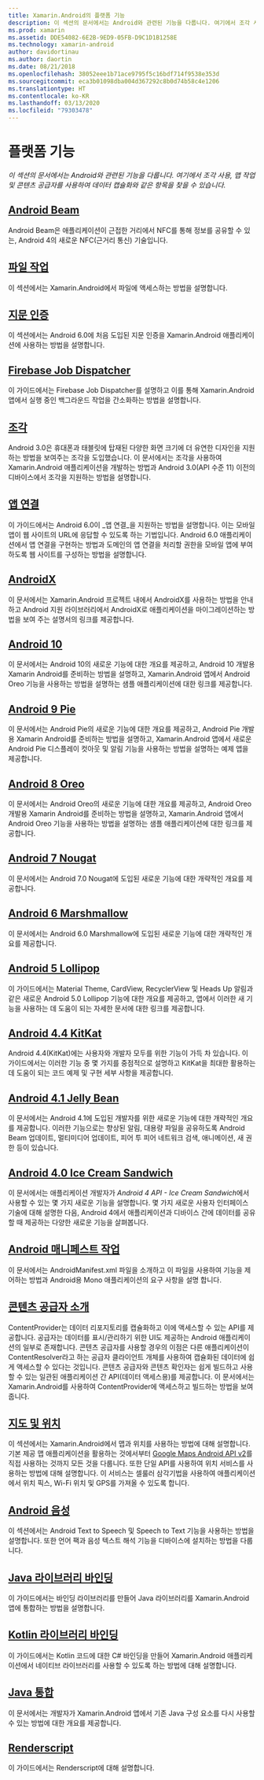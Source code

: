 ```yaml
---
title: Xamarin.Android의 플랫폼 기능
description: 이 섹션의 문서에서는 Android와 관련된 기능을 다룹니다. 여기에서 조각 사용, 맵 작업 및 콘텐츠 공급자를 사용하여 데이터 캡슐화와 같은 항목을 찾을 수 있습니다.
ms.prod: xamarin
ms.assetid: DDE54082-6E2B-9ED9-05FB-D9C1D1B1258E
ms.technology: xamarin-android
author: davidortinau
ms.author: daortin
ms.date: 08/21/2018
ms.openlocfilehash: 38052eee1b71ace9795f5c16bdf714f9538e353d
ms.sourcegitcommit: eca3b01098dba004d367292c8b0d74b58c4e1206
ms.translationtype: HT
ms.contentlocale: ko-KR
ms.lasthandoff: 03/13/2020
ms.locfileid: "79303478"
---
```

# <a name="platform-features"></a>플랫폼 기능

_이 섹션의 문서에서는 Android와 관련된 기능을 다룹니다. 여기에서 조각 사용, 맵 작업 및 콘텐츠 공급자를 사용하여 데이터 캡슐화와 같은 항목을 찾을 수 있습니다._

## <a name="android-beam"></a>[Android Beam](~/android/platform/android-beam.md)

Android Beam은 애플리케이션이 근접한 거리에서 NFC를 통해 정보를 공유할 수 있는, Android 4의 새로운 NFC(근거리 통신) 기술입니다.

## <a name="working-with-files"></a>[파일 작업](~/android/platform/files/index.md)

이 섹션에서는 Xamarin.Android에서 파일에 액세스하는 방법을 설명합니다.

## <a name="fingerprint-authentication"></a>[지문 인증](~/android/platform/fingerprint-authentication/index.md)

이 섹션에서는 Android 6.0에 처음 도입된 지문 인증을 Xamarin.Android 애플리케이션에 사용하는 방법을 설명합니다.

## <a name="firebase-job-dispatcher"></a>[Firebase Job Dispatcher](~/android/platform/firebase-job-dispatcher.md)

이 가이드에서는 Firebase Job Dispatcher를 설명하고 이를 통해 Xamarin.Android 앱에서 실행 중인 백그라운드 작업을 간소화하는 방법을 설명합니다.

## <a name="fragments"></a>[조각](~/android/platform/fragments/index.md)

Android 3.0은 휴대폰과 태블릿에 탑재된 다양한 화면 크기에 더 유연한 디자인을 지원하는 방법을 보여주는 조각을 도입했습니다. 이 문서에서는 조각을 사용하여 Xamarin.Android 애플리케이션을 개발하는 방법과 Android 3.0(API 수준 11) 이전의 디바이스에서 조각을 지원하는 방법을 설명합니다.

## <a name="app-linking"></a>[앱 연결](~/android/platform/app-linking.md)

이 가이드에서는 Android 6.0이 _앱 연결_을 지원하는 방법을 설명합니다. 이는 모바일 앱이 웹 사이트의 URL에 응답할 수 있도록 하는 기법입니다. Android 6.0 애플리케이션에서 앱 연결을 구현하는 방법과 도메인의 앱 연결을 처리할 권한을 모바일 앱에 부여하도록 웹 사이트를 구성하는 방법을 설명합니다.

## <a name="androidx"></a>[AndroidX](~/android/platform/androidx.md)

이 문서에서는 Xamarin.Android 프로젝트 내에서 AndroidX를 사용하는 방법을 안내하고 Android 지원 라이브러리에서 AndroidX로 애플리케이션을 마이그레이션하는 방법을 보여 주는 설명서의 링크를 제공합니다.

## <a name="android-10"></a>[Android 10](~/android/platform/android-10.md)

이 문서에서는 Android 10의 새로운 기능에 대한 개요를 제공하고, Android 10 개발용 Xamarin Android를 준비하는 방법을 설명하고, Xamarin.Android 앱에서 Android Oreo 기능을 사용하는 방법을 설명하는 샘플 애플리케이션에 대한 링크를 제공합니다.

## <a name="android-9-pie"></a>[Android 9 Pie](~/android/platform/pie.md)

이 문서에서는 Android Pie의 새로운 기능에 대한 개요를 제공하고, Android Pie 개발용 Xamarin Android를 준비하는 방법을 설명하고, Xamarin.Android 앱에서 새로운 Android Pie 디스플레이 컷아웃 및 알림 기능을 사용하는 방법을 설명하는 예제 앱을 제공합니다.

## <a name="android-8-oreo"></a>[Android 8 Oreo](~/android/platform/oreo.md)

이 문서에서는 Android Oreo의 새로운 기능에 대한 개요를 제공하고, Android Oreo 개발용 Xamarin Android를 준비하는 방법을 설명하고, Xamarin.Android 앱에서 Android Oreo 기능을 사용하는 방법을 설명하는 샘플 애플리케이션에 대한 링크를 제공합니다.

## <a name="android-7-nougat"></a>[Android 7 Nougat](~/android/platform/nougat.md)

이 문서에서는 Android 7.0 Nougat에 도입된 새로운 기능에 대한 개략적인 개요를 제공합니다.

## <a name="android-6-marshmallow"></a>[Android 6 Marshmallow](~/android/platform/marshmallow.md)

이 문서에서는 Android 6.0 Marshmallow에 도입된 새로운 기능에 대한 개략적인 개요를 제공합니다.

## <a name="android-5-lollipop"></a>[Android 5 Lollipop](~/android/platform/lollipop.md)

이 가이드에서는 Material Theme, CardView, RecyclerView 및 Heads Up 알림과 같은 새로운 Android 5.0 Lollipop 기능에 대한 개요를 제공하고, 앱에서 이러한 새 기능을 사용하는 데 도움이 되는 자세한 문서에 대한 링크를 제공합니다.

## <a name="android-44-kitkat"></a>[Android 4.4 KitKat](~/android/platform/kitkat.md)

Android 4.4(KitKat)에는 사용자와 개발자 모두를 위한 기능이 가득 차 있습니다. 이 가이드에서는 이러한 기능 중 몇 가지를 중점적으로 설명하고 KitKat을 최대한 활용하는 데 도움이 되는 코드 예제 및 구현 세부 사항을 제공합니다.

## <a name="android-41-jelly-bean"></a>[Android 4.1 Jelly Bean](~/android/platform/jelly-bean.md)

이 문서에서는 Android 4.1에 도입된 개발자를 위한 새로운 기능에 대한 개략적인 개요를 제공합니다. 이러한 기능으로는 향상된 알림, 대용량 파일을 공유하도록 Android Beam 업데이트, 멀티미디어 업데이트, 피어 투 피어 네트워크 검색, 애니메이션, 새 권한 등이 있습니다.

## <a name="android-40-ice-cream-sandwich"></a>[Android 4.0 Ice Cream Sandwich](~/android/platform/ice-cream-sandwich.md)

이 문서에서는 애플리케이션 개발자가 *Android 4 API - Ice Cream Sandwich*에서 사용할 수 있는 몇 가지 새로운 기능을 설명합니다.
몇 가지 새로운 사용자 인터페이스 기술에 대해 설명한 다음, Android 4에서 애플리케이션과 디바이스 간에 데이터를 공유할 때 제공하는 다양한 새로운 기능을 살펴봅니다.

## <a name="working-with-the-android-manifest"></a>[Android 매니페스트 작업](android-manifest.md)

이 문서에서는 AndroidManifest.xml 파일을 소개하고 이 파일을 사용하여 기능을 제어하는 방법과 Android용 Mono 애플리케이션의 요구 사항을 설명 합니다.

## <a name="introduction-to-content-providers"></a>[콘텐츠 공급자 소개](~/android/platform/content-providers/index.md)

ContentProvider는 데이터 리포지토리를 캡슐화하고 이에 액세스할 수 있는 API를 제공합니다. 공급자는 데이터를 표시/관리하기 위한 UI도 제공하는 Android 애플리케이션의 일부로 존재합니다. 콘텐츠 공급자를 사용할 경우의 이점은 다른 애플리케이션이 ContentResolver라고 하는 공급자 클라이언트 개체를 사용하여 캡슐화된 데이터에 쉽게 액세스할 수 있다는 것입니다. 콘텐츠 공급자와 콘텐츠 확인자는 쉽게 빌드하고 사용할 수 있는 일관된 애플리케이션 간 API(데이터 액세스용)를 제공합니다. 이 문서에서는 Xamarin.Android를 사용하여 ContentProvider에 액세스하고 빌드하는 방법을 보여줍니다.

## <a name="maps-and-location"></a>[지도 및 위치](~/android/platform/maps-and-location/index.md)

이 섹션에서는 Xamarin.Android에서 맵과 위치를 사용하는 방법에 대해 설명합니다. 기본 제공 맵 애플리케이션을 활용하는 것에서부터 [Google Maps Android API v2](https://developers.google.com/maps/documentation/android/)를 직접 사용하는 것까지 모든 것을 다룹니다. 또한 단일 API를 사용하여 위치 서비스를 사용하는 방법에 대해 설명합니다. 이 서비스는 셀룰러 삼각기법을 사용하여 애플리케이션에서 위치 픽스, Wi-Fi 위치 및 GPS를 가져올 수 있도록 합니다.

## <a name="android-speech"></a>[Android 음성](~/android/platform/speech.md)

이 섹션에서는 Android Text to Speech 및 Speech to Text 기능을 사용하는 방법을 설명합니다. 또한 언어 팩과 음성 텍스트 해석 기능을 디바이스에 설치하는 방법을 다룹니다.

## <a name="binding-a-java-library"></a>[Java 라이브러리 바인딩](binding-java-library/index.md)

이 가이드에서는 바인딩 라이브러리를 만들어 Java 라이브러리를 Xamarin.Android 앱에 통합하는 방법을 설명합니다.

## <a name="bind-a-kotlin-library"></a>[Kotlin 라이브러리 바인딩](binding-kotlin-library/index.md)

이 가이드에서는 Kotlin 코드에 대한 C# 바인딩을 만들어 Xamarin.Android 애플리케이션에서 네이티브 라이브러리를 사용할 수 있도록 하는 방법에 대해 설명합니다.

## <a name="java-integration"></a>[Java 통합](java-integration/index.md)

이 문서에서는 개발자가 Xamarin.Android 앱에서 기존 Java 구성 요소를 다시 사용할 수 있는 방법에 대한 개요를 제공합니다.

## <a name="renderscript"></a>[Renderscript](renderscript.md)

이 가이드에서는 Renderscript에 대해 설명합니다.
